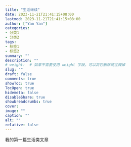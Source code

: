 ```yaml
---
title: "生活继续"
date: 2023-11-21T21:41:15+08:00
lastmod: 2023-11-21T21:41:15+08:00
author: ["Yan Yan"]
categories:
- 分类1
- 分类2
tags:
- 标签1
- 标签2 
summary: ""
description: ""
# weight:  # 如果不需要使用 weight 字段，可以将它删除或注释掉
slug: ""
draft: false
comments: true
showToc: true
TocOpen: true
hidemeta: false
disableShare: true
showbreadcrumbs: true
cover:
image: ""
caption: ""
alt: ""
relative: false
---
```


我的第一篇生活类文章
